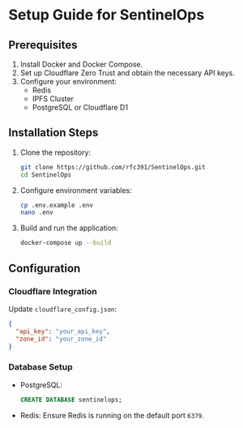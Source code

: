 
# Setup Guide for SentinelOps

## Prerequisites
1. Install Docker and Docker Compose.
2. Set up Cloudflare Zero Trust and obtain the necessary API keys.
3. Configure your environment:
   - Redis
   - IPFS Cluster
   - PostgreSQL or Cloudflare D1

## Installation Steps
1. Clone the repository:
   ```bash
   git clone https://github.com/rfc391/SentinelOps.git
   cd SentinelOps
   ```
2. Configure environment variables:
   ```bash
   cp .env.example .env
   nano .env
   ```
3. Build and run the application:
   ```bash
   docker-compose up --build
   ```

## Configuration
### Cloudflare Integration
Update `cloudflare_config.json`:
```json
{
  "api_key": "your_api_key",
  "zone_id": "your_zone_id"
}
```

### Database Setup
- PostgreSQL:
  ```sql
  CREATE DATABASE sentinelops;
  ```
- Redis:
  Ensure Redis is running on the default port `6379`.
